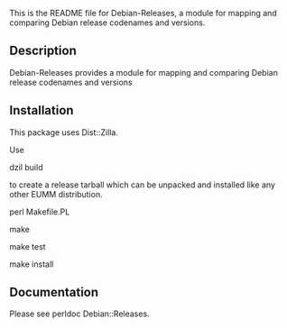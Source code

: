This is the README file for Debian-Releases,
a module for mapping and comparing Debian release codenames and versions.

## Description

Debian-Releases provides a module for
mapping and comparing Debian release codenames and versions

## Installation

This package uses Dist::Zilla.

Use

dzil build

to create a release tarball which can be
unpacked and installed like any other EUMM
distribution.

perl Makefile.PL

make

make test

make install

## Documentation

Please see perldoc Debian::Releases.

